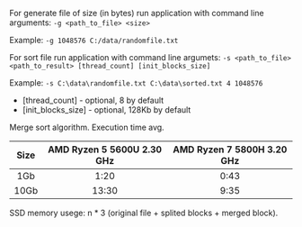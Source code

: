 For generate file of size <size> (in bytes) run application with command line arguments:
```-g <path_to_file> <size>```

Example: ```-g 1048576 C:/data/randomfile.txt```

For sort file run application with command line argumets:
```-s <path_to_file> <path_to_result> [thread_count] [init_blocks_size]```

Example: ```-s C:\data\randomfile.txt С:\data\sorted.txt 4 1048576```

- [thread_count] - optional, 8 by default
- [init_blocks_size] - optional, 128Kb by default

Merge sort algorithm.
Execution time avg.

Size|AMD Ryzen 5 5600U 2.30 GHz|AMD Ryzen 7 5800H 3.20 GHz|
| :---:   | :---: | :---: |
1Gb |1:20|0:43|
10Gb|13:30|9:35|

SSD memory usege: n * 3 (original file + splited blocks + merged block). 

